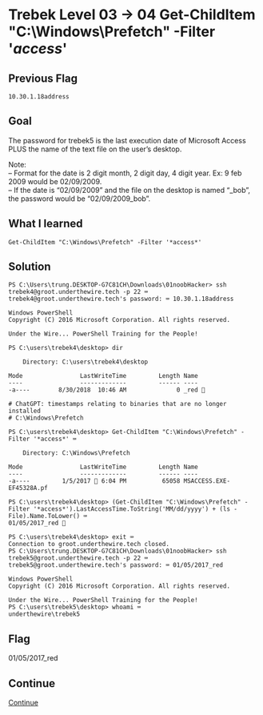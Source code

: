# Trebek Level 03 → 04 Get-ChildItem "C:\Windows\Prefetch" -Filter '*access*'

## Previous Flag
```
10.30.1.18address
```

## Goal
The password for trebek5 is the last execution date of Microsoft Access PLUS the name of the text file on the user’s desktop.<br>

Note:<br>
– Format for the date is 2 digit month, 2 digit day, 4 digit year. Ex: 9 feb 2009 would be 02/09/2009.<br>
– If the date is “02/09/2009” and the file on the desktop is named “_bob”, the password would be “02/09/2009_bob”.

## What I learned
```
Get-ChildItem "C:\Windows\Prefetch" -Filter '*access*'
```

## Solution
```
PS C:\Users\trung.DESKTOP-G7C81CH\Downloads\01noobHacker> ssh trebek4@groot.underthewire.tech -p 22 ⌨️
trebek4@groot.underthewire.tech's password: ⌨️ 10.30.1.18address

Windows PowerShell 
Copyright (C) 2016 Microsoft Corporation. All rights reserved.

Under the Wire... PowerShell Training for the People!

PS C:\users\trebek4\desktop> dir

    Directory: C:\users\trebek4\desktop

Mode                LastWriteTime         Length Name
----                -------------         ------ ----
-a----        8/30/2018  10:46 AM              0 _red 👀

# ChatGPT: timestamps relating to binaries that are no longer installed
# C:\Windows\Prefetch

PS C:\users\trebek4\desktop> Get-ChildItem "C:\Windows\Prefetch" -Filter '*access*' ⌨️

    Directory: C:\Windows\Prefetch

Mode                LastWriteTime         Length Name
----                -------------         ------ ----
-a----         1/5/2017 👀 6:04 PM          65058 MSACCESS.EXE-EF45328A.pf

PS C:\users\trebek4\desktop> (Get-ChildItem "C:\Windows\Prefetch" -Filter '*access*').LastAccessTime.ToString('MM/dd/yyyy') + (ls -File).Name.ToLower() ⌨️
01/05/2017_red 🔐

PS C:\users\trebek4\desktop> exit ⌨️
Connection to groot.underthewire.tech closed.
PS C:\Users\trung.DESKTOP-G7C81CH\Downloads\01noobHacker> ssh trebek5@groot.underthewire.tech -p 22 ⌨️
trebek5@groot.underthewire.tech's password: ⌨️ 01/05/2017_red

Windows PowerShell 
Copyright (C) 2016 Microsoft Corporation. All rights reserved.

Under the Wire... PowerShell Training for the People!
PS C:\users\trebek5\desktop> whoami ⌨️
underthewire\trebek5
```

## Flag
01/05/2017_red 

## Continue
[Continue](./Trebek0405.md)